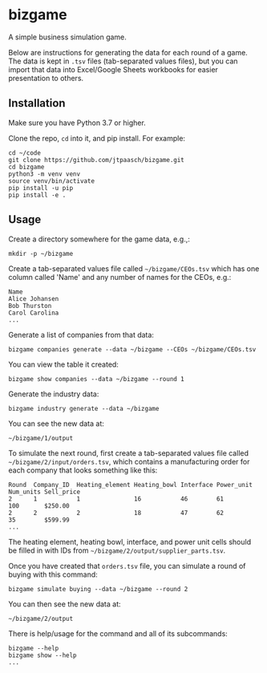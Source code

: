 # bizgame

A simple business simulation game.

Below are instructions for generating the data for each round of a game.
The data is kept in `.tsv` files (tab-separated values files), but you
can import that data into Excel/Google Sheets workbooks for easier
presentation to others.


## Installation

Make sure you have Python 3.7 or higher. 

Clone the repo, `cd` into it, and pip install. For example:

    cd ~/code
    git clone https://github.com/jtpaasch/bizgame.git
    cd bizgame
    python3 -m venv venv
    source venv/bin/activate
    pip install -u pip
    pip install -e .


## Usage

Create a directory somewhere for the game data, e.g.,:

    mkdir -p ~/bizgame

Create a tab-separated values file called `~/bizgame/CEOs.tsv` which has 
one column called 'Name' and any number of names for the CEOs, e.g.:

    Name
    Alice Johansen
    Bob Thurston
    Carol Carolina
    ...

Generate a list of companies from that data:

    bizgame companies generate --data ~/bizgame --CEOs ~/bizgame/CEOs.tsv

You can view the table it created:

    bizgame show companies --data ~/bizgame --round 1

Generate the industry data:

    bizgame industry generate --data ~/bizgame

You can see the new data at:

    ~/bizgame/1/output

To simulate the next round, first create a tab-separated values file called
`~/bizgame/2/input/orders.tsv`, which contains a manufacturing order for 
each company that looks something like this:

    Round  Company_ID  Heating_element Heating_bowl Interface Power_unit Num_units Sell_price
    2      1           1               16           46        61         100       $250.00
    2      2           2               18           47        62         35        $599.99
    ...

The heating element, heating bowl, interface, and power unit cells should 
be filled in with IDs from `~/bizgame/2/output/supplier_parts.tsv`.

Once you have created that `orders.tsv` file, you can simulate a round of 
buying with this command:

    bizgame simulate buying --data ~/bizgame --round 2

You can then see the new data at:

    ~/bizgame/2/output

There is help/usage for the command and all of its subcommands:

    bizgame --help
    bizgame show --help
    ...


